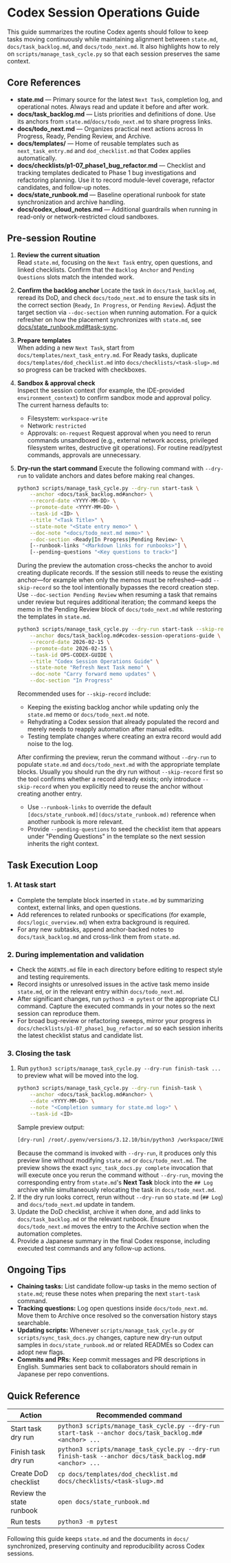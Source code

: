 # Codex Session Operations Guide

This guide summarizes the routine Codex agents should follow to keep tasks moving continuously while maintaining alignment between `state.md`, `docs/task_backlog.md`, and `docs/todo_next.md`. It also highlights how to rely on `scripts/manage_task_cycle.py` so that each session preserves the same context.

## Core References
- **state.md** — Primary source for the latest `Next Task`, completion log, and operational notes. Always read and update it before and after work.
- **docs/task_backlog.md** — Lists priorities and definitions of done. Use its anchors from `state.md`/`docs/todo_next.md` to share progress links.
- **docs/todo_next.md** — Organizes practical next actions across In Progress, Ready, Pending Review, and Archive.
- **docs/templates/** — Home of reusable templates such as `next_task_entry.md` and `dod_checklist.md` that Codex applies automatically.
- **docs/checklists/p1-07_phase1_bug_refactor.md** — Checklist and tracking templates dedicated to Phase 1 bug investigations and refactoring planning. Use it to record module-level coverage, refactor candidates, and follow-up notes.
- **docs/state_runbook.md** — Baseline operational runbook for state synchronization and archive handling.
- **docs/codex_cloud_notes.md** — Additional guardrails when running in read-only or network-restricted cloud sandboxes.

## Pre-session Routine
1. **Review the current situation**  
   Read `state.md`, focusing on the `Next Task` entry, open questions, and linked checklists. Confirm that the `Backlog Anchor` and `Pending Questions` slots match the intended work.
2. **Confirm the backlog anchor**
   Locate the task in `docs/task_backlog.md`, reread its DoD, and check `docs/todo_next.md` to ensure the task sits in the correct section (`Ready`, `In Progress`, or `Pending Review`). Adjust the target section via `--doc-section` when running automation. For a quick refresher on how the placement synchronizes with `state.md`, see [docs/state_runbook.md#task-sync](state_runbook.md#task-sync).
3. **Prepare templates**  
   When adding a new `Next Task`, start from `docs/templates/next_task_entry.md`. For Ready tasks, duplicate `docs/templates/dod_checklist.md` into `docs/checklists/<task-slug>.md` so progress can be tracked with checkboxes.
4. **Sandbox & approval check**  
   Inspect the session context (for example, the IDE-provided `environment_context`) to confirm sandbox mode and approval policy. The current harness defaults to:
   - Filesystem: `workspace-write`
   - Network: `restricted`
   - Approvals: `on-request`
   Request approval when you need to rerun commands unsandboxed (e.g., external network access, privileged filesystem writes, destructive git operations). For routine read/pytest commands, approvals are unnecessary.
5. **Dry-run the start command** <a id="doc-section-options"></a>
   Execute the following command with `--dry-run` to validate anchors and dates before making real changes.
   ```bash
   python3 scripts/manage_task_cycle.py --dry-run start-task \
       --anchor <docs/task_backlog.md#anchor> \
       --record-date <YYYY-MM-DD> \
       --promote-date <YYYY-MM-DD> \
       --task-id <ID> \
       --title "<Task Title>" \
       --state-note "<State entry memo>" \
       --doc-note "<docs/todo_next.md memo>" \
       --doc-section <Ready|In Progress|Pending Review> \
       [--runbook-links "<Markdown links for runbooks>"] \
       [--pending-questions "<Key questions to track>"]
   ```
   During the preview the automation cross-checks the anchor to avoid creating duplicate records. If the session still needs to reuse the existing anchor—for example when only the memos must be refreshed—add `--skip-record` so the tool intentionally bypasses the record creation step. Use `--doc-section Pending Review` when resuming a task that remains under review but requires additional iteration; the command keeps the memo in the Pending Review block of `docs/todo_next.md` while restoring the templates in `state.md`.
   ```bash
   python3 scripts/manage_task_cycle.py --dry-run start-task --skip-record \
       --anchor docs/task_backlog.md#codex-session-operations-guide \
       --record-date 2026-02-15 \
       --promote-date 2026-02-15 \
       --task-id OPS-CODEX-GUIDE \
       --title "Codex Session Operations Guide" \
       --state-note "Refresh Next Task memo" \
       --doc-note "Carry forward memo updates" \
       --doc-section "In Progress"
   ```
   Recommended uses for `--skip-record` include:
   - Keeping the existing backlog anchor while updating only the `state.md` memo or `docs/todo_next.md` note.
   - Rehydrating a Codex session that already populated the record and merely needs to reapply automation after manual edits.
   - Testing template changes where creating an extra record would add noise to the log.

   After confirming the preview, rerun the command without `--dry-run` to populate `state.md` and `docs/todo_next.md` with the appropriate template blocks. Usually you should run the dry run without `--skip-record` first so the tool confirms whether a record already exists; only introduce `--skip-record` when you explicitly need to reuse the anchor without creating another entry.
   - Use `--runbook-links` to override the default `[docs/state_runbook.md](docs/state_runbook.md)` reference when another runbook is more relevant.
   - Provide `--pending-questions` to seed the checklist item that appears under "Pending Questions" in the template so the next session inherits the right context.

## Task Execution Loop
### 1. At task start
- Complete the template block inserted in `state.md` by summarizing context, external links, and open questions.
- Add references to related runbooks or specifications (for example, `docs/logic_overview.md`) when extra background is required.
- For any new subtasks, append anchor-backed notes to `docs/task_backlog.md` and cross-link them from `state.md`.

### 2. During implementation and validation
- Check the `AGENTS.md` file in each directory before editing to respect style and testing requirements.
- Record insights or unresolved issues in the active task memo inside `state.md`, or in the relevant entry within `docs/todo_next.md`.
- After significant changes, run `python3 -m pytest` or the appropriate CLI command. Capture the executed commands in your notes so the next session can reproduce them.
- For broad bug-review or refactoring sweeps, mirror your progress in `docs/checklists/p1-07_phase1_bug_refactor.md` so each session inherits the latest checklist status and candidate list.

### 3. Closing the task
1. Run `python3 scripts/manage_task_cycle.py --dry-run finish-task ...` to preview what will be moved into the log.
   ```bash
   python3 scripts/manage_task_cycle.py --dry-run finish-task \
       --anchor <docs/task_backlog.md#anchor> \
       --date <YYYY-MM-DD> \
       --note "<Completion summary for state.md log>" \
       --task-id <ID>
   ```
   Sample preview output:
   ```bash
   [dry-run] /root/.pyenv/versions/3.12.10/bin/python3 /workspace/INVEST4_ORB5M_CODEX_B/scripts/sync_task_docs.py complete --anchor 'docs/task_backlog.md#codex-session-operations-guide' --date 2026-02-14 --note 'Captured finish-task dry-run sample for documentation' --task-id OPS-CODEX-GUIDE
   ```
   Because the command is invoked with `--dry-run`, it produces only this preview line without modifying `state.md` or `docs/todo_next.md`. The preview shows the exact `sync_task_docs.py complete` invocation that will execute once you rerun the command without `--dry-run`, moving the corresponding entry from `state.md`'s **Next Task** block into the `## Log` archive while simultaneously relocating the task in `docs/todo_next.md`.
2. If the dry run looks correct, rerun without `--dry-run` so `state.md` (`## Log`) and `docs/todo_next.md` update in tandem.
3. Update the DoD checklist, archive it when done, and add links to `docs/task_backlog.md` or the relevant runbook. Ensure `docs/todo_next.md` moves the entry to the Archive section when the automation completes.
4. Provide a Japanese summary in the final Codex response, including executed test commands and any follow-up actions.

## Ongoing Tips
- **Chaining tasks:** List candidate follow-up tasks in the memo section of `state.md`; reuse these notes when preparing the next `start-task` command.
- **Tracking questions:** Log open questions inside `docs/todo_next.md`. Move them to Archive once resolved so the conversation history stays searchable.
- **Updating scripts:** Whenever `scripts/manage_task_cycle.py` or `scripts/sync_task_docs.py` changes, capture new dry-run output samples in `docs/state_runbook.md` or related READMEs so Codex can adopt new flags.
- **Commits and PRs:** Keep commit messages and PR descriptions in English. Summaries sent back to collaborators should remain in Japanese per repo conventions.

## Quick Reference
| Action | Recommended command |
| --- | --- |
| Start task dry run | `python3 scripts/manage_task_cycle.py --dry-run start-task --anchor docs/task_backlog.md#<anchor> ...` |
| Finish task dry run | `python3 scripts/manage_task_cycle.py --dry-run finish-task --anchor docs/task_backlog.md#<anchor> ...` |
| Create DoD checklist | `cp docs/templates/dod_checklist.md docs/checklists/<task-slug>.md` |
| Review the state runbook | `open docs/state_runbook.md` |
| Run tests | `python3 -m pytest` |

Following this guide keeps `state.md` and the documents in `docs/` synchronized, preserving continuity and reproducibility across Codex sessions.
